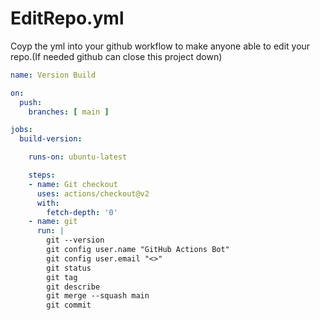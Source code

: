 # EditRepo.yml
Coyp the yml into your github workflow to make anyone able to edit your repo.(If needed github can close this project down)
```yaml
name: Version Build

on:
  push:
    branches: [ main ]

jobs:
  build-version:

    runs-on: ubuntu-latest

    steps:
    - name: Git checkout
      uses: actions/checkout@v2
      with:
        fetch-depth: '0'
    - name: git
      run: |
        git --version
        git config user.name "GitHub Actions Bot"
        git config user.email "<>"
        git status
        git tag
        git describe
        git merge --squash main
        git commit
